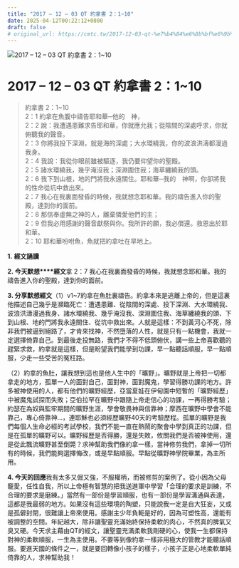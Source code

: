 ```yaml
---
title: "2017 – 12 – 03 QT 約拿書 2：1~10"
date: 2025-04-12T00:22:12+0800
draft: false
# original_url: https://cmtc.tw/2017-12-03-qt-%e7%b4%84%e6%8b%bf%e6%9b%b8-2%ef%bc%9a110
---
```


![2017 – 12 – 03 QT 約拿書 2：1\~10](/images/qt.jpg   "2017 – 12 – 03 QT 約拿書 2：1\~10")

# 2017 – 12 – 03 QT 約拿書 2：1\~10

> 約拿書 2：1\~10  
> 2：1 約拿在魚腹中禱告耶和華─他的　神，  
> 2：2 說：我遭遇患難求告耶和華，你就應允我；從陰間的深處呼求，你就俯聽我的聲音。  
> 2：3 你將我投下深淵，就是海的深處；大水環繞我，你的波浪洪濤都漫過我身。  
> 2：4 我說：我從你眼前雖被驅逐，我仍要仰望你的聖殿。  
> 2：5 諸水環繞我，幾乎淹沒我；深淵圍住我；海草纏繞我的頭。  
> 2：6 我下到山根，地的門將我永遠關住。耶和華─我的　神啊，你卻將我的性命從坑中救出來。  
> 2：7 我心在我裏面發昏的時候，我就想念耶和華。我的禱告進入你的聖殿，達到你的面前。  
> 2：8 那信奉虛無之神的人，離棄憐愛他們的主；  
> 2：9 但我必用感謝的聲音獻祭與你。我所許的願，我必償還。救恩出於耶和華。  
> 2：10 耶和華吩咐魚，魚就把約拿吐在旱地上。

**1.** **經文誦讀**

**2. 今天默想****經文**拿 2：7 我心在我裏面發昏的時候，我就想念耶和華。我的禱告進入你的聖殿，達到你的面前。

**3. 分享默想經文**（1）v1\~7約拿在魚肚裏禱告。約拿本來是逃離上帝的，但是這裏他描述自己幾乎是瀕臨死亡：遭遇患難、從陰間的深處、投下深淵、大水環繞我、波浪洪濤漫過我身、諸水環繞我、幾乎淹沒我、深淵圍住我、海草纏繞我的頭、下到山根、地的門將我永遠關住、從坑中救出來。人就是這樣：不到黃河心不死，除非我們被逼到絕路了，才肯來找神，不然墮落的人性，就是只有一點機會，我就一定選擇倚靠自己。到最後走投無路，我們才不得不低頭俯伏，講一些上帝喜歡聽的趕緊求救，約拿就是這樣，但是盼望我們能學到功課，早一點聽話順服，早一點順服，少走一些受苦的冤枉路。

（2）約拿的魚肚，讓我想到這也是他人生中的「曠野」。曠野就是上帝把一切都拿走的地方，孤單一人的面對自己，面對神，面對魔鬼，學習得勝功課的地方。許多被神使用的人，都有他們的曠野經歷，亞當夏娃在伊甸園中短暫的「曠野經歷」中被魔鬼試探而失敗；亞伯拉罕在曠野中跟隨上帝走信心的功課，一再得勝考驗；約瑟在為奴與監牢期間的曠野生涯，學會敬畏神與信靠神；摩西在曠野中學會不能靠己，專心倚靠神…，連耶穌也必須經歷曠野40天的考驗歷程。孤單的曠野是我們每個人生命必經的考試學校，我們不能一直在熱鬧的聚會中學到真正的功課，但是在孤單的曠野可以。曠野經歷是否得勝，還是失敗，攸關我們是否被神使用，還是從此飄流曠野甚至倒斃？求神幫助我們像約拿一樣，當神修剪我們，拿掉一切所有的時候，我們能夠選擇悔改，或是早點順服。早點從曠野神學院畢業，為主所用。

**4. 今天的回應**我有太多又倔又強，不服權柄，而被修剪的案例了。從小因為父母竉愛，任性自我，所以上帝極有智慧的把我送進軍中學習「合理的要求是訓練，不合理的要求是磨練。」當然有一部份是學習順服，也有一部份是學習溝通與表達，這都是我最弱的地方。如果沒有這些環境的陶塑，只能說我一定是自大狂妄，又或是孤僻封閉，很難讓上帝來使用。感謝主少年負軛是好的，因為可塑性高，還能有被調整的空間。年紀越大，除非讓聖靈充滿始終保持柔軟的肉心，不然真的脾氣又臭又硬。今天求主藉由QT的經文，讓聖靈充滿柔軟我剛硬的心，使我一生都保持對神的柔軟順服，一生為主使用。不要等到像約拿一樣非用極大的管教才能聽話順服。要進天國的條件之一，就是要回轉像小孩子的樣子，小孩子正是心地柔軟單純倚靠的人，求神幫助我！